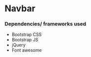 # Navbar   

### Dependencies/ frameworks used   
- Bootstrap CSS  
- Bootstrap JS  
- jQuery  
- Font awesome  